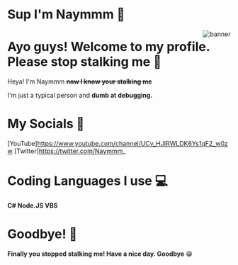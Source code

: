 # Sup I'm Naymmm 💫

<img align="right" src="https://cdn.discordapp.com/attachments/894447387270070342/939500852387913728/Desktop_-_1.png" alt="banner">

# Ayo guys! Welcome to my profile. Please stop stalking me 💨
Heya! I'm Naymmm **~~now I know your stalking me~~**

I'm just a typical person and **dumb at debugging.**

# My Socials 📎

[YouTube]https://www.youtube.com/channel/UCv_HJIRWLDK6Ys1qF2_w0zw
[Twitter]https://twitter.com/Naymmm_

# Coding Languages I use 💻

**C# Node.JS VBS**

# Goodbye! 👋

**Finally you stopped stalking me! Have a nice day. Goodbye** 😁
